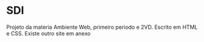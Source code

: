 # SDI
Projeto da materia Ambiente Web, primeiro periodo e 2VD. Escrito em HTML e CSS.
Existe outro site em anexo
